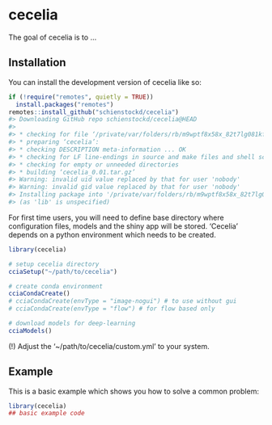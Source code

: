 
<!-- README.md is generated from README.Rmd. Please edit that file -->

# cecelia

<!-- badges: start -->
<!-- badges: end -->

The goal of cecelia is to …

## Installation

You can install the development version of cecelia like so:

``` r
if (!require("remotes", quietly = TRUE))
  install.packages("remotes")
remotes::install_github("schienstockd/cecelia")
#> Downloading GitHub repo schienstockd/cecelia@HEAD
#> 
#> * checking for file ‘/private/var/folders/rb/m9wptf8x58x_82t7lg081kfs1fj7kv/T/Rtmp8yjggh/remotes5c7f576765e/schienstockd-cecelia-0e338b7/DESCRIPTION’ ... OK
#> * preparing ‘cecelia’:
#> * checking DESCRIPTION meta-information ... OK
#> * checking for LF line-endings in source and make files and shell scripts
#> * checking for empty or unneeded directories
#> * building ‘cecelia_0.01.tar.gz’
#> Warning: invalid uid value replaced by that for user 'nobody'
#> Warning: invalid gid value replaced by that for user 'nobody'
#> Installing package into '/private/var/folders/rb/m9wptf8x58x_82t7lg081kfs1fj7kv/T/RtmpDx9lBN/temp_libpath3be62a4653eb'
#> (as 'lib' is unspecified)
```

For first time users, you will need to define base directory where
configuration files, models and the shiny app will be stored. ‘Cecelia’
depends on a python environment which needs to be created.

``` r
library(cecelia)

# setup cecelia directory
cciaSetup("~/path/to/cecelia")

# create conda environment
cciaCondaCreate()
# cciaCondaCreate(envType = "image-nogui") # to use without gui
# cciaCondaCreate(envType = "flow") # for flow based only

# download models for deep-learning
cciaModels()
```

(!) Adjust the ‘\~/path/to/cecelia/custom.yml’ to your system.

## Example

This is a basic example which shows you how to solve a common problem:

``` r
library(cecelia)
## basic example code
```

